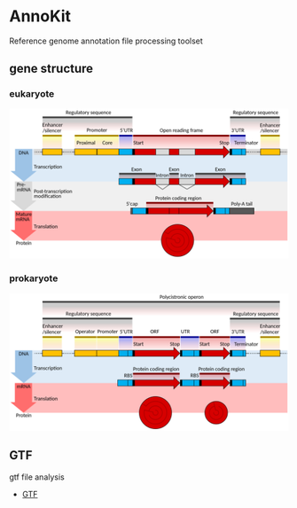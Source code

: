 # AnnoKit

Reference genome annotation file processing toolset

## gene structure

### eukaryote

<div align="center">

<img src="./docs/imgs/Gene_structure_eukaryote.png">

</div>

### prokaryote

<div align="center">

<img src="./docs/imgs/Gene_structure_prokaryote.png">

</div>

## GTF

gtf file analysis

- [GTF](https://github.com/iOLIGO/AnnoKit/blob/main/docs/GTF.md)
